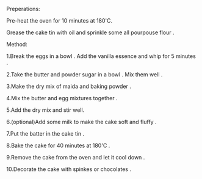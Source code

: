 Preperations:

Pre-heat the oven for 10 minutes at 180'C.

Grease the cake tin with oil and sprinkle some all pourpouse flour .

Method:

1.Break the eggs in a bowl . Add the vanilla essence and whip for 5 minutes .

2.Take the butter and  powder sugar in a bowl . Mix them well .

3.Make the dry mix of maida and  baking powder .

4.Mix the butter and egg mixtures together .

5.Add the dry mix and stir well.

6.(optional)Add some milk to make the cake soft and fluffy .

7.Put the batter in the cake tin .

8.Bake the cake for 40 minutes at 180'C .

9.Remove the cake from the oven and let it cool down .

10.Decorate the cake with spinkes or chocolates .